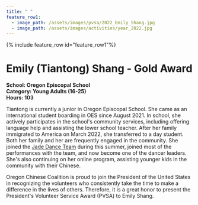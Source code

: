 ```yaml
---
title: " "
feature_row1:
  - image_path: /assets/images/pvsa/2022_Emily_Shang.jpg
  - image_path: /assets/images/activities/year_2022.jpg
---
```


{% include feature_row id="feature_row1"%}

# Emily (Tiantong) Shang - Gold Award

**School: Oregon Episcopal School**  
**Category: Young Adults (16-25)**  
**Hours: 103**  

Tiantong is currently a junior in Oregon Episcopal School. She came as an international student boarding in OES since August 2021. In school, she actively participates in the school's community services, including offering language help and assisting the lower school teacher. After her family immigrated to America on March 2022, she transferred to a day student. Both her family and her are frequently engaged in the community. She joined the [Jade Dance Team](https://pdxchinese.org/youthdance/) during this summer, joined most of the performances with the team, and now become one of the dancer leaders. She's also continuing on her online program, assisting younger kids in the community with their Chinese.

Oregon Chinese Coalition is proud to join the President of the United States in recognizing the volunteers who consistently take the time to make a difference in the lives of others. Therefore, it is a great honor to present the President's Volunteer Service Award (PVSA) to Emily Shang.
